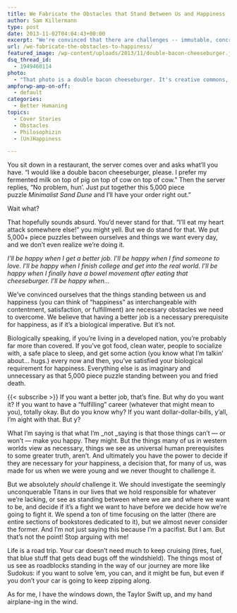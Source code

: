```yaml
---
title: We Fabricate the Obstacles that Stand Between Us and Happiness
author: Sam Killermann
type: post
date: 2013-11-02T04:04:43+00:00
excerpt: "We're convinced that there are challenges -- immutable, concrete, biological -- we must overcome in order to be happy. What if we convinced ourselves otherwise?"
url: /we-fabricate-the-obstacles-to-happiness/
featured_image: /wp-content/uploads/2013/11/double-bacon-cheeseburger.jpg
dsq_thread_id:
  - 1949460114
photo:
  - "That photo is a double bacon cheeseburger. It's creative commons, and contains about 14 grams of trans fat."
ampforwp-amp-on-off:
  - default
categories:
  - Better Humaning
topics:
  - Cover Stories
  - Obstacles
  - Philosophizin
  - (Un)Happiness

---
```

You sit down in a restaurant, the server comes over and asks what&#8217;ll you have. &#8220;I would like a double bacon cheeseburger, please. I prefer my fermented milk on top of pig on top of cow on top of cow.&#8221; Then the server replies, &#8220;No problem, hun&#8217;. Just put together this 5,000 piece puzzle _Minimalist Sand Dune_ and I&#8217;ll have your order right out.&#8221;

Wait what?

That hopefully sounds absurd. You&#8217;d never stand for that. &#8220;I&#8217;ll eat my heart attack somewhere else!&#8221; you might yell. But we do stand for that. We put 5,000+ piece puzzles between ourselves and things we want every day, and we don&#8217;t even realize we&#8217;re doing it.<!--more-->

_I&#8217;ll be happy when I get a better job. I&#8217;ll be happy when I find someone to love. I&#8217;ll be happy when I finish college and get into the real world. I&#8217;ll be happy when I finally have a bowel movement after eating that cheeseburger. I&#8217;ll be happy when&#8230;_

We&#8217;ve convinced ourselves that the things standing between us and happiness (you can think of &#8220;happiness&#8221; as interchangeable with contentment, satisfaction, or fulfillment) are necessary obstacles we need to overcome. We believe that having a better job is a necessary prerequisite for happiness, as if it&#8217;s a biological imperative. But it&#8217;s not.

Biologically speaking, if you&#8217;re living in a developed nation, you&#8217;re probably far more than covered. If you&#8217;ve got food, clean water, people to socialize with, a safe place to sleep, and get some action (you know what I&#8217;m talkin&#8217; about&#8230; hugs.) every now and then, you&#8217;ve satisfied your biological requirement for happiness. Everything else is as imaginary and unnecessary as that 5,000 piece puzzle standing between you and fried death.

{{< subscribe >}}
If you want a better job, that&#8217;s fine. But why do you want it? If you want to have a &#8220;fulfilling&#8221; career (whatever that might mean to you), totally okay. But do you know why? If you want dollar-dollar-bills, y&#8217;all, I&#8217;m aight with that. But y?

What I&#8217;m saying is that what I&#8217;m _not _saying is that those things can&#8217;t &#8212; or won&#8217;t &#8212; make you happy. They might. But the things many of us in western worlds view as necessary, things we see as universal human prerequisites to some greater truth, aren&#8217;t. And ultimately you have the power to decide if they are necessary for _your_ happiness, a decision that, for many of us, was made for us when we were young and we never thought to challenge it.

But we absolutely _should_ challenge it. We should investigate the seemingly unconquerable Titans in our lives that we hold responsible for whatever we&#8217;re lacking, or see as standing between where we are and where we want to be, and decide if it&#8217;s a fight we want to have before we decide how we&#8217;re going to fight it. We spend a ton of time focusing on the latter (there are entire sections of bookstores dedicated to it), but we almost never consider the former. And I&#8217;m not just saying this because I&#8217;m a pacifist. But I am. But that&#8217;s not the point! Stop arguing with me!

Life is a road trip. Your car doesn&#8217;t need much to keep cruising (tires, fuel, that blue stuff that gets dead bugs off the windshield). The things most of us see as roadblocks standing in the way of our journey are more like Sudokus: if you want to solve &#8217;em, you can, and it might be fun, but even if you don&#8217;t your car is going to keep zipping along.

As for me, I have the windows down, the Taylor Swift up, and my hand airplane-ing in the wind.